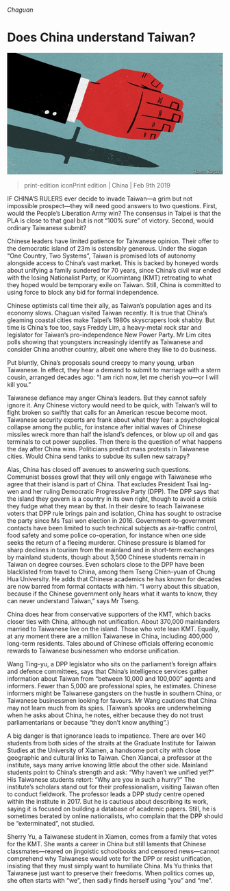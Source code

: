 ###### Chaguan

# Does China understand Taiwan? 

![image](images/20190209_CND000_0.jpg) 

> print-edition iconPrint edition | China | Feb 9th 2019 

IF CHINA’S RULERS ever decide to invade Taiwan—a grim but not impossible prospect—they will need good answers to two questions. First, would the People’s Liberation Army win? The consensus in Taipei is that the PLA is close to that goal but is not “100% sure” of victory. Second, would ordinary Taiwanese submit? 

Chinese leaders have limited patience for Taiwanese opinion. Their offer to the democratic island of 23m is ostensibly generous. Under the slogan “One Country, Two Systems”, Taiwan is promised lots of autonomy alongside access to China’s vast market. This is backed by honeyed words about unifying a family sundered for 70 years, since China’s civil war ended with the losing Nationalist Party, or Kuomintang (KMT) retreating to what they hoped would be temporary exile on Taiwan. Still, China is committed to using force to block any bid for formal independence. 

Chinese optimists call time their ally, as Taiwan’s population ages and its economy slows. Chaguan visited Taiwan recently. It is true that China’s gleaming coastal cities make Taipei’s 1980s skyscrapers look shabby. But time is China’s foe too, says Freddy Lim, a heavy-metal rock star and legislator for Taiwan’s pro-independence New Power Party. Mr Lim cites polls showing that youngsters increasingly identify as Taiwanese and consider China another country, albeit one where they like to do business. 

Put bluntly, China’s proposals sound creepy to many young, urban Taiwanese. In effect, they hear a demand to submit to marriage with a stern cousin, arranged decades ago: “I am rich now, let me cherish you—or I will kill you.” 

Taiwanese defiance may anger China’s leaders. But they cannot safely ignore it. Any Chinese victory would need to be quick, with Taiwan’s will to fight broken so swiftly that calls for an American rescue become moot. Taiwanese security experts are frank about what they fear: a psychological collapse among the public, for instance after initial waves of Chinese missiles wreck more than half the island’s defences, or blow up oil and gas terminals to cut power supplies. Then there is the question of what happens the day after China wins. Politicians predict mass protests in Taiwanese cities. Would China send tanks to subdue its sullen new satrapy? 

Alas, China has closed off avenues to answering such questions. Communist bosses growl that they will only engage with Taiwanese who agree that their island is part of China. That excludes President Tsai Ing-wen and her ruling Democratic Progressive Party (DPP). The DPP says that the island they govern is a country in its own right, though to avoid a crisis they fudge what they mean by that. In their desire to teach Taiwanese voters that DPP rule brings pain and isolation, China has sought to ostracise the party since Ms Tsai won election in 2016. Government-to-government contacts have been limited to such technical subjects as air-traffic control, food safety and some police co-operation, for instance when one side seeks the return of a fleeing murderer. Chinese pressure is blamed for sharp declines in tourism from the mainland and in short-term exchanges by mainland students, though about 3,500 Chinese students remain in Taiwan on degree courses. Even scholars close to the DPP have been blacklisted from travel to China, among them Tseng Chien-yuan of Chung Hua University. He adds that Chinese academics he has known for decades are now barred from formal contacts with him. “I worry about this situation, because if the Chinese government only hears what it wants to know, they can never understand Taiwan,” says Mr Tseng. 

China does hear from conservative supporters of the KMT, which backs closer ties with China, although not unification. About 370,000 mainlanders married to Taiwanese live on the island. Those who vote lean KMT. Equally, at any moment there are a million Taiwanese in China, including 400,000 long-term residents. Tales abound of Chinese officials offering economic rewards to Taiwanese businessmen who endorse unification. 

Wang Ting-yu, a DPP legislator who sits on the parliament’s foreign affairs and defence committees, says that China’s intelligence services gather information about Taiwan from “between 10,000 and 100,000” agents and informers. Fewer than 5,000 are professional spies, he estimates. Chinese informers might be Taiwanese gangsters on the hustle in southern China, or Taiwanese businessmen looking for favours. Mr Wang cautions that China may not learn much from its spies. (Taiwan’s spooks are underwhelming when he asks about China, he notes, either because they do not trust parliamentarians or because “they don’t know anything”.) 

A big danger is that ignorance leads to impatience. There are over 140 students from both sides of the straits at the Graduate Institute for Taiwan Studies at the University of Xiamen, a handsome port city with close geographic and cultural links to Taiwan. Chen Xiancai, a professor at the institute, says many arrive knowing little about the other side. Mainland students point to China’s strength and ask: “Why haven’t we unified yet?” His Taiwanese students retort: “Why are you in such a hurry?” The institute’s scholars stand out for their professionalism, visiting Taiwan often to conduct fieldwork. The professor leads a DPP study centre opened within the institute in 2017. But he is cautious about describing its work, saying it is focused on building a database of academic papers. Still, he is sometimes berated by online nationalists, who complain that the DPP should be “exterminated”, not studied. 

Sherry Yu, a Taiwanese student in Xiamen, comes from a family that votes for the KMT. She wants a career in China but still laments that Chinese classmates—reared on jingoistic schoolbooks and censored news—cannot comprehend why Taiwanese would vote for the DPP or resist unification, insisting that they must simply want to humiliate China. Ms Yu thinks that Taiwanese just want to preserve their freedoms. When politics comes up, she often starts with “we”, then sadly finds herself using “you” and “me”. 

